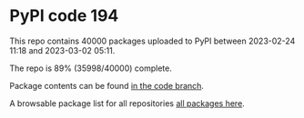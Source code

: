 # PyPI code 194

This repo contains 40000 packages uploaded to PyPI between 
2023-02-24 11:18 and 2023-03-02 05:11.

The repo is 89% (35998/40000) complete.

Package contents can be found [in the code branch](https://github.com/pypi-data/pypi-mirror-194/tree/code/packages).

A browsable package list for all repositories [all packages here](https://pypi-data.github.io/website/repositories/pypi-mirror-194).


